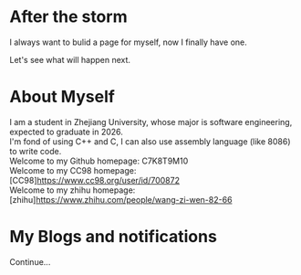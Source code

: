 # After the storm
I always want to bulid a page for myself, now I finally have one.  

Let's see what will happen next.  

# About Myself
I am a student in Zhejiang University, whose major is software engineering, expected to graduate in 2026.  
I'm fond of using C++ and C, I can also use assembly language (like 8086) to write code.  
Welcome to my Github homepage: C7K8T9M10  
Welcome to my CC98 homepage: [CC98]<https://www.cc98.org/user/id/700872>  
Welcome to my zhihu homepage: [zhihu]<https://www.zhihu.com/people/wang-zi-wen-82-66>  

# My Blogs and notifications
Continue...
